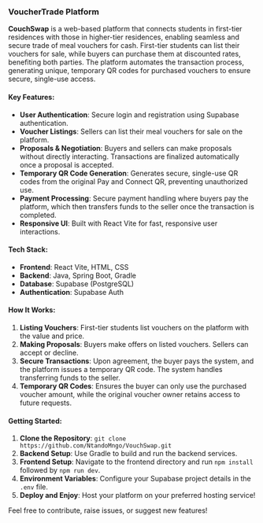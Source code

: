 ### **VoucherTrade Platform**

**CouchSwap** is a web-based platform that connects students in first-tier residences with those in higher-tier residences, enabling seamless and secure trade of meal vouchers for cash. First-tier students can list their vouchers for sale, while buyers can purchase them at discounted rates, benefiting both parties. The platform automates the transaction process, generating unique, temporary QR codes for purchased vouchers to ensure secure, single-use access.

#### **Key Features**:
- **User Authentication**: Secure login and registration using Supabase authentication.
- **Voucher Listings**: Sellers can list their meal vouchers for sale on the platform.
- **Proposals & Negotiation**: Buyers and sellers can make proposals without directly interacting. Transactions are finalized automatically once a proposal is accepted.
- **Temporary QR Code Generation**: Generates secure, single-use QR codes from the original Pay and Connect QR, preventing unauthorized use.
- **Payment Processing**: Secure payment handling where buyers pay the platform, which then transfers funds to the seller once the transaction is completed.
- **Responsive UI**: Built with React Vite for fast, responsive user interactions.

#### **Tech Stack**:
- **Frontend**: React Vite, HTML, CSS
- **Backend**: Java, Spring Boot, Gradle
- **Database**: Supabase (PostgreSQL)
- **Authentication**: Supabase Auth

#### **How It Works**:
1. **Listing Vouchers**: First-tier students list vouchers on the platform with the value and price.
2. **Making Proposals**: Buyers make offers on listed vouchers. Sellers can accept or decline.
3. **Secure Transactions**: Upon agreement, the buyer pays the system, and the platform issues a temporary QR code. The system handles transferring funds to the seller.
4. **Temporary QR Codes**: Ensures the buyer can only use the purchased voucher amount, while the original voucher owner retains access to future requests.

#### **Getting Started**:
1. **Clone the Repository**: `git clone https://github.com/NtandoMngo/VouchSwap.git`
2. **Backend Setup**: Use Gradle to build and run the backend services.
3. **Frontend Setup**: Navigate to the frontend directory and run `npm install` followed by `npm run dev`.
4. **Environment Variables**: Configure your Supabase project details in the `.env` file.
5. **Deploy and Enjoy**: Host your platform on your preferred hosting service!

Feel free to contribute, raise issues, or suggest new features!

